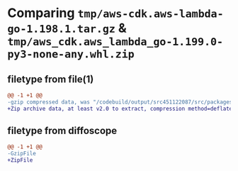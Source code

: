 # Comparing `tmp/aws-cdk.aws-lambda-go-1.198.1.tar.gz` & `tmp/aws_cdk.aws_lambda_go-1.199.0-py3-none-any.whl.zip`

## filetype from file(1)

```diff
@@ -1 +1 @@
-gzip compressed data, was "/codebuild/output/src451122087/src/packages/@aws-cdk/aws-lambda-go/dist/python/aws-cdk.aws-lambda-go-1.198.1.tar", last modified: Tue Mar 28 21:38:38 2023, max compression
+Zip archive data, at least v2.0 to extract, compression method=deflate
```

## filetype from diffoscope

```diff
@@ -1 +1 @@
-GzipFile
+ZipFile
```

